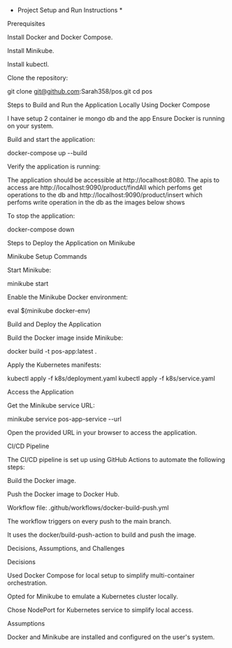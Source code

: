 * Project Setup and Run Instructions *

Prerequisites

Install Docker and Docker Compose.

Install Minikube.

Install kubectl.

Clone the repository:

git clone git@github.com:Sarah358/pos.git
cd pos

Steps to Build and Run the Application Locally Using Docker Compose

I have setup 2 container ie mongo db and the app
Ensure Docker is running on your system.

Build and start the application:

docker-compose up --build

Verify the application is running:

The application should be accessible at http://localhost:8080.
The apis to access are http://localhost:9090/product/findAll which perfoms get operations to the db and http://localhost:9090/product/insert
which perfoms write operation in the db as the images below shows

To stop the application:

docker-compose down

Steps to Deploy the Application on Minikube

Minikube Setup Commands

Start Minikube:

minikube start

Enable the Minikube Docker environment:

eval $(minikube docker-env)

Build and Deploy the Application

Build the Docker image inside Minikube:

docker build -t pos-app:latest .

Apply the Kubernetes manifests:

kubectl apply -f k8s/deployment.yaml
kubectl apply -f k8s/service.yaml

Access the Application

Get the Minikube service URL:

minikube service pos-app-service --url

Open the provided URL in your browser to access the application.

CI/CD Pipeline

The CI/CD pipeline is set up using GitHub Actions to automate the following steps:

Build the Docker image.

Push the Docker image to Docker Hub.

Workflow file: .github/workflows/docker-build-push.yml

The workflow triggers on every push to the main branch.

It uses the docker/build-push-action to build and push the image.

Decisions, Assumptions, and Challenges

Decisions

Used Docker Compose for local setup to simplify multi-container orchestration.

Opted for Minikube to emulate a Kubernetes cluster locally.

Chose NodePort for Kubernetes service to simplify local access.

Assumptions

Docker and Minikube are installed and configured on the user's system.


